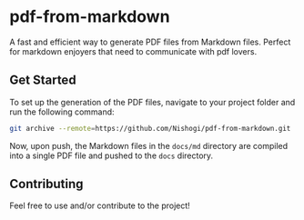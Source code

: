 # pdf-from-markdown

A fast and efficient way to generate PDF files from Markdown files. Perfect for markdown enjoyers that need to communicate with pdf lovers.

## Get Started

To set up the generation of the PDF files, navigate to your project folder and run the following command:

```bash
git archive --remote=https://github.com/Nishogi/pdf-from-markdown.git | tar -x
```

Now, upon push, the Markdown files in the `docs/md` directory are compiled into a single PDF file and pushed to the `docs` directory.

## Contributing

Feel free to use and/or contribute to the project!
